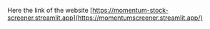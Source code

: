 Here the link of the website 
[https://momentum-stock-screener.streamlit.app](https://momentumscreener.streamlit.app/)
